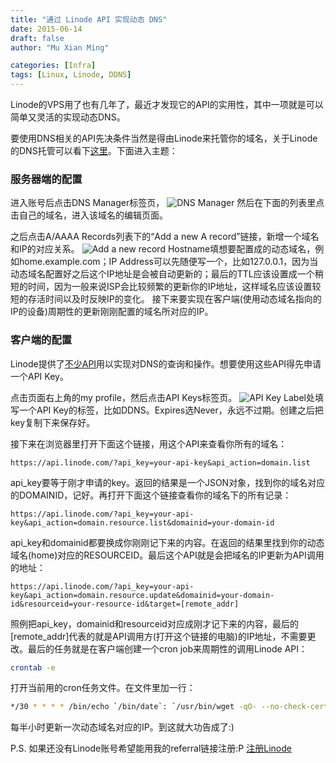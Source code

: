 ```yaml
---
title: "通过 Linode API 实现动态 DNS"
date: 2015-06-14
draft: false
author: "Mu Xian Ming"

categories: [Infra]
tags: [Linux, Linode, DDNS]
---
```


Linode的VPS用了也有几年了，最近才发现它的API的实用性，其中一项就是可以简单又灵活的实现动态DNS。

要使用DNS相关的API先决条件当然是得由Linode来托管你的域名，关于Linode的DNS托管可以看下[这里](https://www.linode.com/docs/networking/dns/dns-manager)。下面进入主题：

### **服务器端的配置**

进入账号后点击DNS Manager标签页，
![DNS Manager](/linode-ddns/1.png)
然后在下面的列表里点击自己的域名，进入该域名的编辑页面。

之后点击A/AAAA Records列表下的“Add a new A record”链接，新增一个域名和IP的对应关系。
![Add a new record](/linode-ddns/2.png)
Hostname填想要配置成的动态域名，例如home.example.com；IP Address可以先随便写一个，比如127.0.0.1，因为当动态域名配置好之后这个IP地址是会被自动更新的；最后的TTL应该设置成一个稍短的时间，因为一般来说ISP会比较频繁的更新你的IP地址，这样域名应该设置较短的存活时间以及时反映IP的变化。
接下来要实现在客户端(使用动态域名指向的IP的设备)周期性的更新刚刚配置的域名所对应的IP。

### **客户端的配置**

Linode提供了[不少API](https://www.linode.com/api/dns)用以实现对DNS的查询和操作。想要使用这些API得先申请一个API Key。

点击页面右上角的my profile，然后点击API Keys标签页。
![API Key](/linode-ddns/3.png)
Label处填写一个API Key的标签，比如DDNS。Expires选Never，永远不过期。创建之后把key复制下来保存好。

接下来在浏览器里打开下面这个链接，用这个API来查看你所有的域名：

```
https://api.linode.com/?api_key=your-api-key&api_action=domain.list
```

api_key要等于刚才申请的key。返回的结果是一个JSON对象，找到你的域名对应的DOMAINID，记好。再打开下面这个链接查看你的域名下的所有记录：

```
https://api.linode.com/?api_key=your-api-key&api_action=domain.resource.list&domainid=your-domain-id
```

api_key和domainid都要换成你刚刚记下来的内容。在返回的结果里找到你的动态域名(home)对应的RESOURCEID。最后这个API就是会把域名的IP更新为API调用的地址：

```
https://api.linode.com/?api_key=your-api-key&api_action=domain.resource.update&domainid=your-domain-id&resourceid=your-resource-id&target=[remote_addr]
```

照例把api\_key，domainid和resourceid对应成刚才记下来的内容，最后的[remote\_addr]代表的就是API调用方(打开这个链接的电脑)的IP地址，不需要更改。最后的任务就是在客户端创建一个cron job来周期性的调用Linode API：

```bash
crontab -e
```
打开当前用的cron任务文件。在文件里加一行：

```bash
*/30 * * * * /bin/echo `/bin/date`: `/usr/bin/wget -qO- --no-check-certificate https://api.linode.com/?api_key=your-api-key\&api_action=domain.resource.update\&domainid=your-domain-id\&resourceid=your-resource-id\&target=[remote_addr]` >> /var/log/linode_dyndns.log
```
每半小时更新一次动态域名对应的IP。到这就大功告成了:)

P.S. 如果还没有Linode账号希望能用我的referral链接注册:P  [注册Linode](https://www.linode.com/?r=b5e79f5672ed45c37b58ea482f99d13d7f0d347e)
